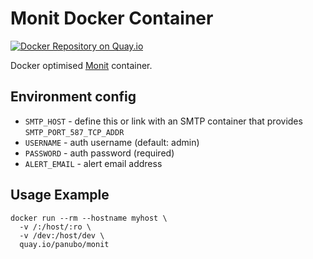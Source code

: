 # Monit Docker Container

[![Docker Repository on Quay.io](https://quay.io/repository/panubo/monit/status "Docker Repository on Quay.io")](https://quay.io/repository/panubo/monit)

Docker optimised [Monit](https://mmonit.com/) container.

## Environment config

- `SMTP_HOST` - define this or link with an SMTP container that provides `SMTP_PORT_587_TCP_ADDR`
- `USERNAME` - auth username (default: admin)
- `PASSWORD` - auth password (required)
- `ALERT_EMAIL` - alert email address

## Usage Example

```
docker run --rm --hostname myhost \
  -v /:/host/:ro \
  -v /dev:/host/dev \
  quay.io/panubo/monit
```

